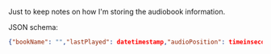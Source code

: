 Just to keep notes on how I'm storing the audiobook information.


JSON schema:

```json
{"bookName": "","lastPlayed": datetimestamp,"audioPosition": timeinseconds,"bookmarkLabels": ["",""],"bookmarkPosition": [timeinseconds,timeinseconds],}
```
